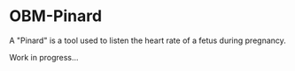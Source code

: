 # OBM-Pinard
A "Pinard" is a tool used to listen the heart rate of a fetus during pregnancy. 

Work in progress...
